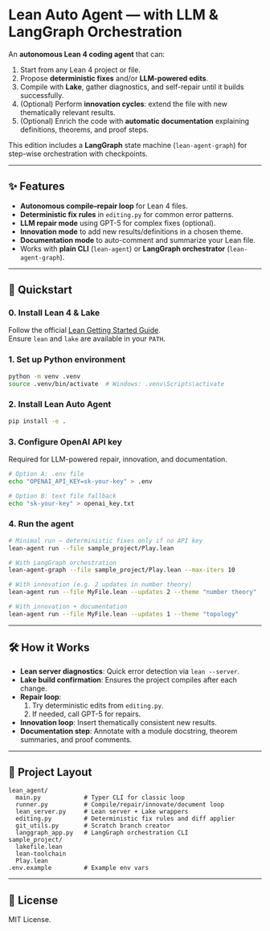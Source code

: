# Lean Auto Agent — with LLM & LangGraph Orchestration

An **autonomous Lean 4 coding agent** that can:
1. Start from any Lean 4 project or file.
2. Propose **deterministic fixes** and/or **LLM-powered edits**.
3. Compile with **Lake**, gather diagnostics, and self-repair until it builds successfully.
4. (Optional) Perform **innovation cycles**: extend the file with new thematically relevant results.
5. (Optional) Enrich the code with **automatic documentation** explaining definitions, theorems, and proof steps.

This edition includes a **LangGraph** state machine (`lean-agent-graph`) for step-wise orchestration with checkpoints.

---

## ✨ Features

- **Autonomous compile–repair loop** for Lean 4 files.
- **Deterministic fix rules** in `editing.py` for common error patterns.
- **LLM repair mode** using GPT-5 for complex fixes (optional).
- **Innovation mode** to add new results/definitions in a chosen theme.
- **Documentation mode** to auto-comment and summarize your Lean file.
- Works with **plain CLI** (`lean-agent`) or **LangGraph orchestrator** (`lean-agent-graph`).

---

## 🚀 Quickstart

### 0. Install Lean 4 & Lake
Follow the official [Lean Getting Started Guide](https://leanprover-community.github.io/get_started.html).  
Ensure `lean` and `lake` are available in your `PATH`.

### 1. Set up Python environment
```bash
python -m venv .venv
source .venv/bin/activate  # Windows: .venv\Scripts\activate
```

### 2. Install Lean Auto Agent
```bash
pip install -e .
```

### 3. Configure OpenAI API key
Required for LLM-powered repair, innovation, and documentation.
```bash
# Option A: .env file
echo "OPENAI_API_KEY=sk-your-key" > .env

# Option B: text file fallback
echo "sk-your-key" > openai_key.txt
```

### 4. Run the agent
```bash
# Minimal run — deterministic fixes only if no API key
lean-agent run --file sample_project/Play.lean

# With LangGraph orchestration
lean-agent-graph --file sample_project/Play.lean --max-iters 10

# With innovation (e.g. 2 updates in number theory)
lean-agent run --file MyFile.lean --updates 2 --theme "number theory"

# With innovation + documentation
lean-agent run --file MyFile.lean --updates 1 --theme "topology"
```

---

## 🛠 How it Works

- **Lean server diagnostics**: Quick error detection via `lean --server`.
- **Lake build confirmation**: Ensures the project compiles after each change.
- **Repair loop**:
  1. Try deterministic edits from `editing.py`.
  2. If needed, call GPT-5 for repairs.
- **Innovation loop**: Insert thematically consistent new results.
- **Documentation step**: Annotate with a module docstring, theorem summaries, and proof comments.

---

## 📂 Project Layout

```
lean_agent/
  main.py            # Typer CLI for classic loop
  runner.py          # Compile/repair/innovate/document loop
  lean_server.py     # Lean server + Lake wrappers
  editing.py         # Deterministic fix rules and diff applier
  git_utils.py       # Scratch branch creator
  langgraph_app.py   # LangGraph orchestration CLI
sample_project/
  lakefile.lean
  lean-toolchain
  Play.lean
.env.example         # Example env vars
```

---

## 📜 License
MIT License.

